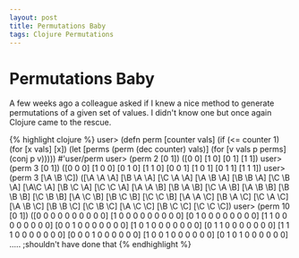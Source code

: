```yaml
---
layout: post
title: Permutations Baby
tags: Clojure Permutations
---
```


# Permutations Baby

A few weeks ago a colleague asked if I knew a nice method to generate
permutations of a given set of values. I didn't know one but once
again Clojure came to the rescue.

{% highlight clojure %}
user> (defn perm [counter vals]
            (if (<= counter 1)
                (for [x vals]
                     [x])
                (let [perms (perm (dec counter) vals)]
                     (for [v vals p perms]
                          (conj p v)))))
#'user/perm
user> (perm 2 [0 1])
([0 0] [1 0] [0 1] [1 1])
user> (perm 3 [0 1])
([0 0 0] [1 0 0] [0 1 0] [1 1 0] [0 0 1] [1 0 1] [0 1 1] 
[1 1 1])
user> (perm 3 [\A \B \C])
([\A \A \A] [\B \A \A] [\C \A \A] [\A \B \A] [\B \B \A] 
[\C \B \A] [\A\C \A] [\B \C \A] [\C \C \A] [\A \A \B] 
[\B \A \B] [\C \A \B] [\A \B \B] [\B \B \B] [\C \B \B] 
[\A \C \B] [\B \C \B] [\C \C \B] [\A \A \C] [\B \A \C] 
[\C \A \C] [\A \B \C] [\B \B \C] [\C \B \C] [\A \C \C] 
[\B \C \C] [\C \C \C])
user> (perm 10 [0 1])
([0 0 0 0 0 0 0 0 0 0] [1 0 0 0 0 0 0 0 0 0] 
[0 1 0 0 0 0 0 0 0 0] [1 1 0 0 0 0 0 0 0 0] 
[0 0 1 0 0 0 0 0 0 0] [1 0 1 0 0 0 0 0 0 0] 
[0 1 1 0 0 0 0 0 0 0] [1 1 1 0 0 0 0 0 0 0] 
[0 0 0 1 0 0 0 0 0 0] [1 0 0 1 0 0 0 0 0 0] 
[0 1 0 1 0 0 0 0 0 0] ..... ;shouldn't have done that
{% endhighlight %}


